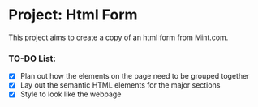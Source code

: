 # Project: Html Form

This project aims to create a copy of an html form from Mint.com.

### TO-DO List:
-[X] Plan out how the elements on the page need to be grouped together
-[X] Lay out the semantic HTML elements for the major sections
-[X] Style to look like the webpage